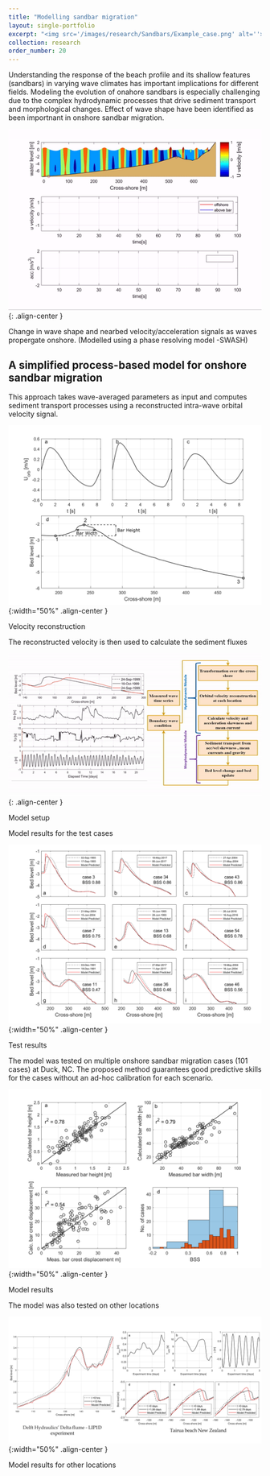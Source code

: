 ```yaml
---
title: "Modelling sandbar migration"
layout: single-portfolio
excerpt: "<img src='/images/research/Sandbars/Example_case.png' alt=''>"
collection: research
order_number: 20
---
```


Understanding the response of the beach profile and its shallow features (sandbars) in varying wave climates has important implications for different fields. Modeling the evolution of onahore sandbars is especially challenging due to the complex hydrodynamic processes that drive sediment transport and morphological changes. 
Effect of wave shape have been identified as been importnant in onshore sandbar migration.

![](/images/research/Sandbars/Mikevid.gif){: .align-center }

<figcaption>
Change in wave shape and nearbed velocity/acceleration signals as waves propergate onshore. (Modelled using a phase resolving model -SWASH)
</figcaption>

## A simplified process-based model for onshore sandbar migration 

This approach takes wave-averaged parameters as input and computes sediment transport processes using a reconstructed intra-wave orbital velocity signal. 

![](/images/research/Sandbars/F1_vel_recon.png){:width="50%" .align-center }

<figcaption>
Velocity reconstruction
</figcaption>

The reconstructed velocity is then used to calculate the sediment fluxes

![](/images/research/Sandbars/Modelintro.gif){: .align-center }

<figcaption>
Model setup 
</figcaption>

Model results for the test cases

![](/images/research/Sandbars/F6_test_examples.png){:width="50%" .align-center }

<figcaption>
Test results
</figcaption>

The model was tested on multiple onshore sandbar migration cases (101 cases) at Duck, NC. The proposed method guarantees good predictive skills for the cases without an ad-hoc calibration for each scenario. 

![](/images/research/Sandbars/bar_metrics_r2.png){:width="50%" .align-center }

<figcaption>
Model results
</figcaption>


The model was also tested on other locations 

![](/images/research/Sandbars/other_locs.jpg){:width="50%" .align-center }

<figcaption>
Model results for other locations 
</figcaption>





